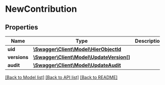 # NewContribution

## Properties
Name | Type | Description | Notes
------------ | ------------- | ------------- | -------------
**uid** | [**\Swagger\Client\Model\HierObjectId**](HierObjectId.md) |  | [optional] 
**versions** | [**\Swagger\Client\Model\UpdateVersion[]**](UpdateVersion.md) |  | 
**audit** | [**\Swagger\Client\Model\UpdateAudit**](UpdateAudit.md) |  | 

[[Back to Model list]](../../README.md#documentation-for-models) [[Back to API list]](../../README.md#documentation-for-api-endpoints) [[Back to README]](../../README.md)


